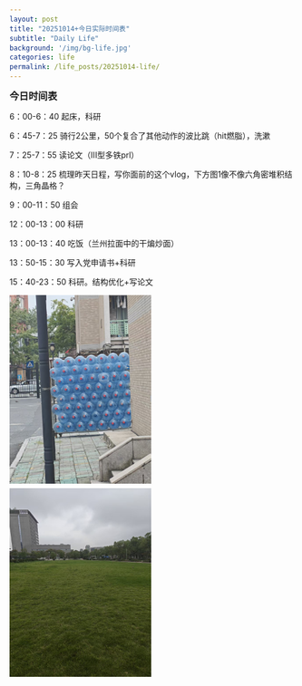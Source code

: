 ```yaml
---
layout: post
title: "20251014+今日实际时间表"
subtitle: "Daily Life"
background: '/img/bg-life.jpg'
categories: life
permalink: /life_posts/20251014-life/
---
```

**<span style="font-size: 120%">今日时间表</span>**



6：00-6：40 起床，科研

6：45-7：25 骑行2公里，50个复合了其他动作的波比跳（hit燃脂），洗漱

7：25-7：55 读论文（III型多铁prl）

8：10-8：25 梳理昨天日程，写你面前的这个vlog，下方图1像不像六角密堆积结构，三角晶格？

9：00-11：50 组会

12：00-13：00 科研

13：00-13：40 吃饭（兰州拉面中的干煸炒面）

13：50-15：30 写入党申请书+科研

15：40-23：50 科研。结构优化+写论文




<div style="
  column-count: 2;
  column-gap: 5px;
  max-width: 700px;
  margin: 0 auto;
">
  <img src="/img/life/20251014/bg-run.jpg" style="width:100%; margin-bottom:5px;">
  <img src="/img/life/20251014/bg-run1.jpg" style="width:100%; margin-bottom:5px;">

</div>




